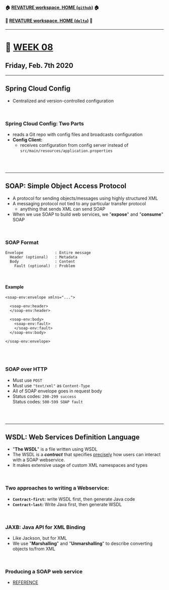 #### :house: [REVATURE workspace, HOME (`github`)](https://github.com/joedonline/REVATURE__workspace)  :house:
#### :house_with_garden: [REVATURE workspace, HOME (`delta`)](https://github.com/deltachannel/REVATURE__workspace) :house_with_garden:
---
# :calendar: [WEEK 08](https://github.com/joedonline/REVATURE__workspace/tree/master/WEEK__08)
## Friday, Feb. 7th 2020

---
## Spring Cloud Config
- Centralized and version-controlled configuration

<br>

### Spring Cloud Config: Two Parts
- reads a Git repo with config files and broadcasts configuration
- **Config Client:** 
  * receives configuration from config server instead of `src/main/resources/application.properties`

<br><br>

---
## SOAP: Simple Object Access Protocol
- A protocol for sending objects/messages using highly structured XML
- A messaging protocol not tied to any particular transfer protocol
  * anything that sends XML can send SOAP
- When we use SOAP to build web services, we "**expose**" and "**consume**" SOAP

<br>

### SOAP Format

```
Envelope              : Entire message
  Header (optional)   : Metadata
  Body                : Content
    Fault (optional)  : Problem
```

<br>

#### Example

```
<soap-env:envelope xmlns="...">

  <soap-env:header>
  </soap-env:header>

  <soap-env:body>
    <soap-env:fault>
    </soap-env:fault>
  </soap-env:body>

</soap-env:envelope>
```

<br><br>

### SOAP over HTTP
- Must use `POST`
- Must use `"text/xml"` as `Content-Type`
- All of SOAP envelope goes in request body
- Status codes: `200-299 success` <br>
  Status codes: `500-599 SOAP fault`

<br><br>

---
## WSDL: Web Services Definition Language
- "**The WSDL**" is a file written using WSDL
- The WSDL is a ***contract*** that specifies <u>precisely</u> how users can interact with a SOAP webservice.
- It makes extensive usage of custom XML namespaces and types

<br>

### Two approaches to writing a Webservice:
- **`Contract-first`:** write WSDL first, then generate Java code
- **`Contract-last`:** Write Java first, then generate WSDL

<br>

### JAXB: Java API for XML Binding
- Like Jackson, but for XML
- We use "**Marshalling**" and "**Unmarshalling**" to describe converting objects to/from XML

<br>

### Producing a SOAP web service
- [REFERENCE](https://spring.io/guides/gs/producing-web-service/)

<br><br>
